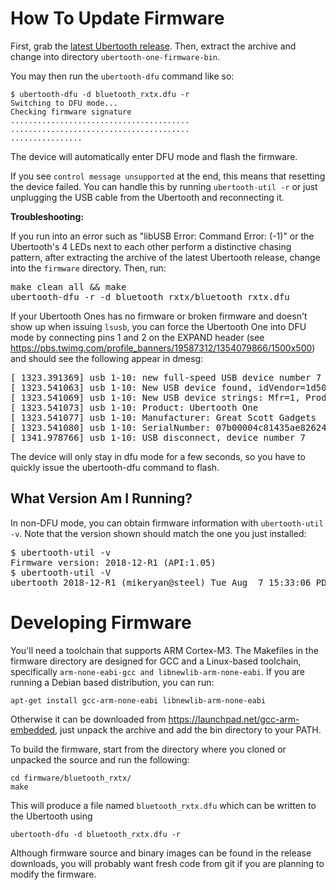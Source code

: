 How To Update Firmware
======================

First, grab the [latest Ubertooth release](https://github.com/greatscottgadgets/ubertooth/releases/latest).
Then, extract the archive and change into directory `ubertooth-one-firmware-bin`. 

You may then run the `ubertooth-dfu` command like so:
```
$ ubertooth-dfu -d bluetooth_rxtx.dfu -r
Switching to DFU mode...
Checking firmware signature
........................................
........................................
................
```
The device will automatically enter DFU mode and flash the firmware.

If you see `control message unsupported` at the end, this means that resetting the device failed.  You can handle this by running `ubertooth-util -r` or just unplugging the USB cable from the Ubertooth and reconnecting it.


**Troubleshooting:**

If you run into an error such as "libUSB Error: Command Error:  (-1)" or the Ubertooth's 4 LEDs next to each other perform a distinctive chasing pattern, after extracting the archive of the latest Ubertooth release, change into the `firmware` directory. Then, run:
<pre>
make clean all && make
ubertooth-dfu -r -d bluetooth_rxtx/bluetooth_rxtx.dfu
</pre>
If your Ubertooth Ones has no firmware or broken firmware and doesn't show up when issuing `lsusb`, you can
force the Ubertooth One into DFU mode by connecting pins 1 and 2 on the EXPAND header (see https://pbs.twimg.com/profile_banners/19587312/1354079866/1500x500) and should see the following appear in dmesg:
<pre>
[ 1323.391369] usb 1-10: new full-speed USB device number 7 using xhci_hcd
[ 1323.541063] usb 1-10: New USB device found, idVendor=1d50, idProduct=6002, bcdDevice= 1.05
[ 1323.541069] usb 1-10: New USB device strings: Mfr=1, Product=2, SerialNumber=3
[ 1323.541073] usb 1-10: Product: Ubertooth One
[ 1323.541077] usb 1-10: Manufacturer: Great Scott Gadgets
[ 1323.541080] usb 1-10: SerialNumber: 07b00004c81435ae82624953861e00f5
[ 1341.978766] usb 1-10: USB disconnect, device number 7
</pre>
The device will only stay in dfu mode for a few seconds, so you have to quickly issue the ubertooth-dfu command to flash.

What Version Am I Running?
--------------------------

In non-DFU mode, you can obtain firmware information with `ubertooth-util -v`. Note that the version shown should match the one you just installed:

<pre>
$ ubertooth-util -v
Firmware version: 2018-12-R1 (API:1.05)
$ ubertooth-util -V
ubertooth 2018-12-R1 (mikeryan@steel) Tue Aug  7 15:33:06 PDT 2018
</pre>

Developing Firmware
===================

You'll need a toolchain that supports ARM Cortex-M3. The Makefiles in the firmware directory are designed for GCC and a Linux-based toolchain, specifically ```arm-none-eabi-gcc and libnewlib-arm-none-eabi```. If you are running a Debian based distribution, you can run:
```
apt-get install gcc-arm-none-eabi libnewlib-arm-none-eabi
```
Otherwise it can be downloaded from https://launchpad.net/gcc-arm-embedded, just unpack the archive and add the bin directory to your PATH.

To build the firmware, start from the directory where you cloned or unpacked the source and run the following:
```
cd firmware/bluetooth_rxtx/
make
```

This will produce a file named `bluetooth_rxtx.dfu` which can be written to the Ubertooth using
```
ubertooth-dfu -d bluetooth_rxtx.dfu -r
```

Although firmware source and binary images can be found in the release downloads, you will probably want fresh code from git if you are planning to modify the firmware.
